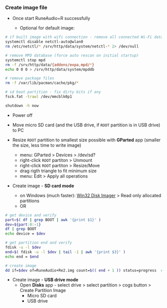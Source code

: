 ### Create image file

- Once start RuneAudio+R successfully

	- Optional for default image:
```sh
# if built image with wifi connection - remove all connected Wi-Fi data
systemctl disable netctl-auto@wlan0
rm /etc/netctl/* /srv/http/data/system/netctl-* 2> /dev/null

# remove MPD database (force auto rescan on initial startup)
systemctl stop mpd
rm -f /srv/http/data/{addons/expa,mpd/*}
echo 0 0 0 > /srv/http/data/system/mpddb

# remove package files
rm -f /var/lib/pacman/cache/pkg/*

# sd boot partition - fix dirty bits if any
fsck.fat -trawl /dev/mmcblk0p1

shutdown -h now
```
- Power off

- Move micro SD card (and the USB drive, if `ROOT` partition is in USB drive) to PC
- Resize `ROOT` partition to smallest size possible with **GParted** app (smaller the size, less time to write image)
	- menu: GParted > Devices > /dev/sd?
	- right-click `ROOT` partiton > Unmount
	- right-click `ROOT` partiton > Resize/Move
	- drag rigth triangle to fit minimum size
	- menu: Edit > Apply all operations
- Create image - **SD card mode**
	- on Windows (much faster): [Win32 Disk Imager](https://sourceforge.net/projects/win32diskimager/) > Read only allocated partitions
	- OR
```sh
# get device and verify
part=$( df | grep BOOT | awk '{print $1}' )
dev=${part:0:-1}
df | grep BOOT
echo device = $dev

# get partition end and verify
fdisk -u -l $dev
end=$( fdisk -u -l $dev | tail -1 | awk '{print $3}' )
echo end = $end

# create image
dd if=$dev of=RuneAudio+Re2.img count=$(( end + 1 )) status=progress  # remove status=progress if errors
```
- Create image - **USB drive mode**
	- Open **Disks** app - select drive > select partition > cogs button > Create Partition Image
		- Micro SD card
		- USB drive
